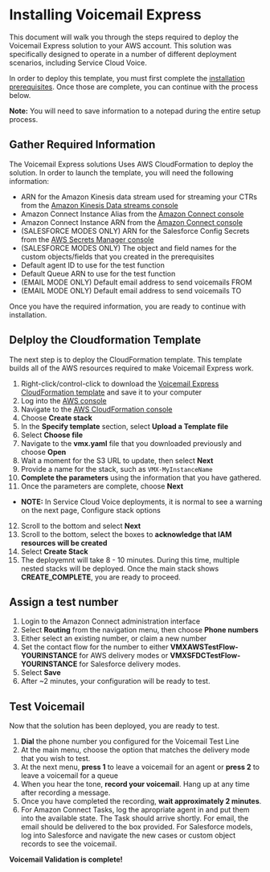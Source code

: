 # Installing Voicemail Express
This document will walk you through the steps required to deploy the Voicemail Express solution to your AWS account. This solution was specifically designed to operate in a number of different deployment scenarios, including Service Cloud Voice.

In order to deploy this template, you must first complete the [installation prerequisites](vmx_prerequistes.md). Once those are complete, you can continue with the process below.

**Note:** You will need to save information to a notepad during the entire setup process.

## Gather Required Information
The Voicemail Express solutions Uses AWS CloudFormation to deploy the solution. In order to launch the template, you will need the following information:
- ARN for the Amazon Kinesis data stream used for streaming your CTRs from the [Amazon Kinesis Data streams console](https://console.aws.amazon.com/kinesis/home)
- Amazon Connect Instance Alias from the [Amazon Connect console](https://console.aws.amazon.com/connect/home)
- Amazon Connect Instance ARN from the [Amazon Connect console](https://console.aws.amazon.com/connect/home)
- (SALESFORCE MODES ONLY) ARN for the Salesforce Config Secrets from the [AWS Secrets Manager console](https://console.aws.amazon.com/secretsmanager/home)
- (SALESFORCE MODES ONLY) The object and field names for the custom objects/fields that you created in the prerequisites
- Default agent ID to use for the test function
- Default Queue ARN to use for the test function
- (EMAIL MODE ONLY) Default email address to send voicemails FROM
- (EMAIL MODE ONLY) Default email address to send voicemails TO

Once you have the required information, you are ready to continue with installation.

## Delploy the Cloudformation Template
The next step is to deploy the CloudFormation template. This template builds all of the AWS resources required to make Voicemail Express work.
1.  Right-click/control-click to download the [Voicemail Express CloudFormation template](../CloudFormation/vmx.yaml) and save it to your computer
2.  Log into the [AWS console](https://console.aws.amazon.com/console/home)
3.  Navigate to the [AWS CloudFormation console](https://console.aws.amazon.com/cloudformation/home)
4.  Choose **Create stack**
5.  In the **Specify template** section, select **Upload a Template file**
6.  Select **Choose file**
7.  Navigate to the **vmx.yaml** file that you downloaded previously and choose **Open**
8.  Wait a moment for the S3 URL to update, then select **Next**
9.  Provide a name for the stack, such as `VMX-MyInstanceName`
10. **Complete the parameters** using the information that you have gathered.
11. Once the parameters are complete, choose **Next**
  - **NOTE:** In Service Cloud Voice deployments, it is normal to see a warning on the next page, Configure stack options
12.	Scroll to the bottom and select **Next**
13.	Scroll to the bottom, select the boxes to **acknowledge that IAM resources will be created**
14. Select **Create Stack**
15. The deployemnt will take 8 - 10 minutes. During this time, multiple nested stacks will be deployed. Once the main stack shows **CREATE_COMPLETE**, you are ready to proceed.

## Assign a test number
1.  Login to the Amazon Connect administration interface
2.  Select **Routing** from the navigation menu, then choose **Phone numbers**
2.  Either select an existing number, or claim a new number
3.  Set the contact flow for the number to either **VMXAWSTestFlow-YOURINSTANCE** for AWS delivery modes or **VMXSFDCTestFlow-YOURINSTANCE** for Salesforce delivery modes.
4.  Select **Save**
5.  After ~2 minutes, your configuration will be ready to test.

## Test Voicemail
Now that the solution has been deployed, you are ready to test.
1.  **Dial** the phone number you configured for the Voicemail Test Line
2.  At the main menu, choose the option that matches the delivery mode that you wish to test.
3.  At the next menu, **press 1** to leave a voicemail for an agent or **press 2** to leave a voicemail for a queue
4.  When you hear the tone, **record your voicemail**. Hang up at any time after recording a message.
5.  Once you have completed the recording, **wait approximately 2 minutes**.
6.  For Amazon Connect Tasks, log the apropriate agent in and put them into the available state. The Task should arrive shortly. For email, the email should be delivered to the box provided. For Salesforce models, log into Salesforce and navigate the new cases or custom object records to see the voicemail.

  
**Voicemail Validation is complete!**
